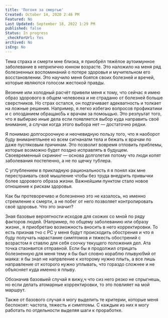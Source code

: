 ```yaml
---
title: 'Погоня за смертью'
Created: October 14, 2020 2:46 PM
Featured: No
Last Updated: September 18, 2022 1:29 PM
published: false
Status: In progress
_checkForUrl: Yes
archived: No
isEng: No
---
```


Тема страха и смерти мне близка, я приобрёл тяжёлое аутоимунное заболевание в неприлично юнном возрасте. Это наложило на меня ряд болезненных воспоминаний о потере здоровья и мучительном его восстановлении. Это научило меня боятся своих болезней и вречей, которые являются голосом жестокой правды.

Везение или холодный расчёт привели меня к тому, что сейчас я имею образ здорового в общем челевоека и не страданю от болезней больше сверстников. Но страх остался, он подтачивает адекватность и толкает на ложные решения. Например, я легко избегаю вопросов профикатики и с опозданием обращаю5ь к врачам за помоьщью. Это резлуьтат того, что я выбираю иные дела если появляется выбор куда направить своё внимание, а случаи когда этого выбора нет — достаточно редки.

Я понимаю долгосроочную и неочевидную пользу того, что я наоборот буду вниманетльнее ко всем сигнаналм тела и бежать к врачам по даже пустяковым причинам. Это позволит вовремя отловить приблемы, которые возможно будет поздно исправлять в будущем. Своевременный скрининг — основа долголетия потому что люди копят заболевания постепенно, а не по щечку тублера.

С углублением в прикладную рациональность я  я понял как мне перестраивать своё мышление чтобы без труда внедрить привычки более здорового образа жизни. Важнейшим пунктом стало новое отношение к рискам здоровья.

Как бы протеворечиво и болезненно это не казалось, но именно стремление к смерти, а не побег от него позволяет контролировать своё здоровье. Что это значит?

Зная базовые вероятности исходов для схожих со мной по ряду факторов людей. (Например, по общему заболеванию или образу жизни.,  я приобретаю возможность вносить в него корректировки. То есть признав тчо с РС у меня будут происходить обострения и что я буду получать нарастание симптомов и тяжесть обострений с возрастом я ставлю для себя соочку текущего положения дел. Ата точка стаонвится отправной. Если бы я продолжил отрицать болезненную для меня тему я бы был словно кораблю плывую9ий от маяка: я бы знал не напрвление к которому нужно плыть, а все лишь направление от которого нужно уплывать, что гораздо сложнее и не объясняет куда именно я плыву.

Обозначив базовыей случай я вижу,ч что сиз него резко не спрыгнешь, но если делать атомарные корректировки, то это повлияет на мой маршрут.

Также от базового случая я могу выделить те критерии, которые меня беспокоят: частота, тяжесть и симптомы. С каждым из них я могу работать по отдельности выделяя шаги к проработке.